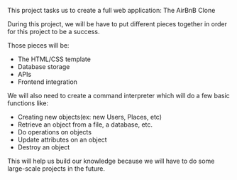 This project tasks us to create a full web application:
The AirBnB Clone

During this project, we will be have to put different 
pieces together in order for this project to be a 
success. 

Those pieces will be:
- The HTML/CSS template
- Database storage
- APIs
- Frontend integration

We will also need to create a command interpreter which
will do a few basic functions like:
- Creating new objects(ex: new Users, Places, etc)
- Retrieve an object from a file, a database, etc.
- Do operations on objects
- Update attributes on an object
- Destroy an object

This will help us build our knowledge because we will have
to do some large-scale projects in the future.